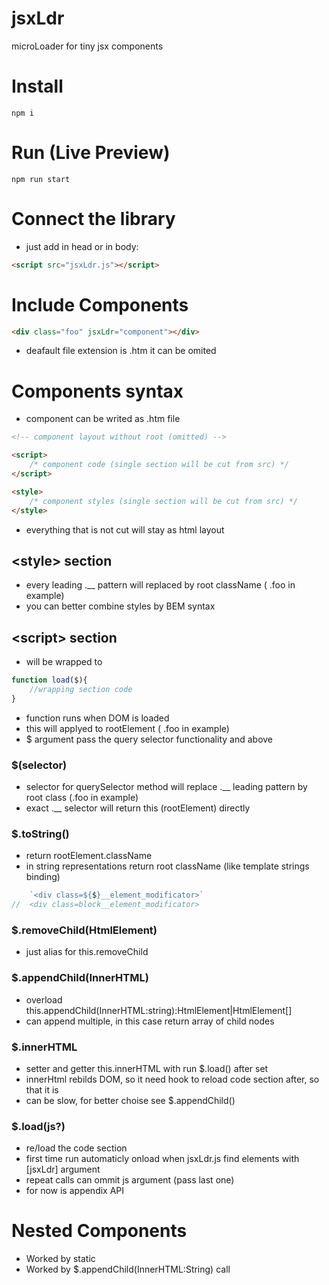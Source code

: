# jsxLdr
microLoader for tiny jsx components

# Install
```shell
npm i
```

# Run (Live Preview)
```shell
npm run start
```

# Connect the library
- just add in head or in body:
```html
<script src="jsxLdr.js"></script>
```

# Include Components
```html
<div class="foo" jsxLdr="component"></div>
```
- deafault file extension is .htm it can be omited

# Components syntax
- component can be writed as .htm file

```html
<!-- component layout without root (omitted) -->

<script>
	/* component code (single section will be cut from src) */
</script>

<style>
	/* component styles (single section will be cut from src) */
</style>
```
- everything that is not cut will stay as html layout

## &lt;style&gt; section
- every leading .__ pattern will replaced by root className ( .foo in example)
- you can better combine styles by BEM syntax

## &lt;script&gt; section
- will be wrapped to

```js
function load($){
	//wrapping section code
}
```
- function runs when DOM is loaded
- this will applyed to rootElement ( .foo in example)
- $ argument pass the query selector functionality and above

### $(selector)
- selector for querySelector method will replace .__ leading pattern by root class (.foo in example)
- exact .__ selector will return this (rootElement) directly

### $.toString()
- return rootElement.className
- in string representations return root className (like template strings binding)
```js
	`<div class=${$}__element_modificator>`
//	<div class=block__element_modificator>
```

### $.removeChild(HtmlElement)
- just alias for this.removeChild

### $.appendChild(InnerHTML)
- overload this.appendChild(InnerHTML:string):HtmlElement|HtmlElement[]
- can append multiple, in this case return array of child nodes

### $.innerHTML
- setter and getter this.innerHTML with run $.load() after set
- innerHtml rebilds DOM, so it need hook to reload code section after, so that it is
- can be slow, for better choise see $.appendChild()

### $.load(js?)
- re/load the code section
- first time run automaticly onload when jsxLdr.js find elements with [jsxLdr] argument
- repeat calls can ommit js argument (pass last one)
- for now is appendix API

# Nested Components
- Worked by static
- Worked by $.appendChild(InnerHTML:String) call